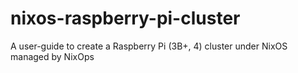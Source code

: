 # nixos-raspberry-pi-cluster
A user-guide to create a Raspberry Pi (3B+, 4) cluster under NixOS managed by NixOps
